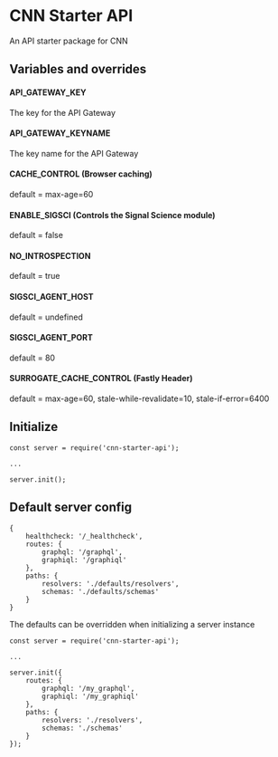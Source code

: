 # CNN Starter API

An API starter package for CNN


## Variables and overrides

#### API_GATEWAY_KEY

The key for the API Gateway

#### API_GATEWAY_KEYNAME

The key name for the API Gateway

#### CACHE_CONTROL (Browser caching)

default = max-age=60

#### ENABLE_SIGSCI (Controls the Signal Science module)

default = false

#### NO_INTROSPECTION

default = true

#### SIGSCI_AGENT_HOST

default = undefined

#### SIGSCI_AGENT_PORT

default = 80

#### SURROGATE_CACHE_CONTROL (Fastly Header)

default = max-age=60, stale-while-revalidate=10, stale-if-error=6400

## Initialize

```
const server = require('cnn-starter-api');

...

server.init();
```

## Default server config

```
{
    healthcheck: '/_healthcheck',
    routes: {
        graphql: '/graphql',
        graphiql: '/graphiql'
    },
    paths: {
        resolvers: './defaults/resolvers',
        schemas: './defaults/schemas'
    }
}
```

The defaults can be overridden when initializing a server instance

```
const server = require('cnn-starter-api');

...

server.init({
    routes: {
        graphql: '/my_graphql',
        graphiql: '/my_graphiql'
    },
    paths: {
        resolvers: './resolvers',
        schemas: './schemas'
    }
});
```
